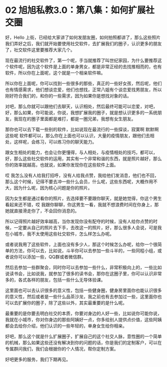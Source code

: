 # 02 旭旭私教3.0：第八集：如何扩展社交圈

好，Hello 上街，已经给大家讲了如何发朋友圈，如何拍照都讲了，那么这些照片我们弄好之后，我们就开始要使用社交软件，去扩展我们的圈子，认识更多的朋友了，社交软件这里要推荐大家几个。

现在最流行的社交软件了，第一个呢，手当就推荐了叫世纪家园，为什么要推荐这个软件呢，因为这个软件是上面的单身男女，都是非常正经的去找推相而的，也有软件，所以你在上面呢，这个就是一个相亲软件嘛。

所以你在上面呢，你可以找到一些很多的那些，真正的一些好女孩，然后呢，他们也有情感需求，他们想谈恋爱，他们也想找，正常八姐有个谈恋爱找男朋友，所以刚好符合我们的，和你的一些需求，因为如果你是想找对象的话。

对吧，那么你就可以跟他们去聊天，认识相处，然后最终可能可以恋爱，对吧，好，那么如果，你可能说，你说，我想扩展我的圈子，就是想认识更多的一系统朋友，我现在的圈子里面都是难打，都是一圈兄弟，我想有女生朋友。

那你也可以去下载一些别的软件，比如说现在最流行的一些探谈，寂寞啊 默默啊 这些呢 软件都可以，那么你在上面也可以认识，大量的疫情朋友，跟他们去相处，这样呢，会练习，可以练习你的聊天能力。

跟女生相处的能力，也会让你更懂得，与人相处，与疫情相处的技巧，都可以，好，那么这些社交软件的运用，其实有一个非常和谐的东西，就是照片越好，那么你的效率就越高，也就说，如果你发现你在这些软件上面。

哎 我怎么没有人给我打招呼，没有人给我点赞，我给他们发消息，他们也不回，那么这个时候，记得不要去冲一些什么会员，什么呢，这些东西呢，大概作用不大，因为什么呢，因为核心问题是你的照片。

因为女生都是通过看你的照片，去选择要不要跟你聊天，就是她觉得，你这个男生看起来还不错，哎 我跟你聊聊，你这男生一看，我就不想浪费时间在你身上，那她就直接滑走你了，不会回你消息的。

所以记得照片越好效率越高，当你发现你没有配夺的时候，没有人给你点赞的时候，一定要从自己的照片去下手，去改这一的照片，好，那么很多人会说，可是我在小城市，我不太使用这些社交软件，怎么样怎么办呢。

或者说我用了这些软件，上面也没有多少人，那这个时候怎么办呢，给你一个很简单的方法，你可以去，比如说，斗半你可以去参加一些斗半的，一些同程小组，或者说你可以添加一些，QQ群或者微信群。

然后去参加一些群聚会，同时你可以去参加一些什么，非常积极向上的，一些比如说读书会，比如说我，就参加了很多的读书会，那你在这圈子里，你可以认识非常多的，各式各样的朋友，包括一些什么无导体验课。

这里面也可以去认识很多的意义性，包括一些健身圈，健身房里面你也能认识很多的意义性，然后或者是一些什么品茶沙龙，我之前也有去参加过一些，这里面你也可以去扩展你的圈子，除了这些以外，其实最重要的是什么呢。

最重要的是你要去明白社交的本质，你要对身边的人好一些，比如说你可能你说，我就在小城市，你对你身边的那些阿姨好一点，你多给别人提供点价值，这些阿姨都会去给你介绍，他们认识的一些年轻的，单身女生给你相亲。

好吧，那么这个就是什么扩展圈子，扩展自己的这个社交人脉，意性圈的一个简单的机械，那么如果这些还没有解决到你的问题的话，你是我们的定制客户，可以在专属群问我们，我们会根据你的个人情况，帮你定制方案。

好吧更多的服务，我们下期再见。